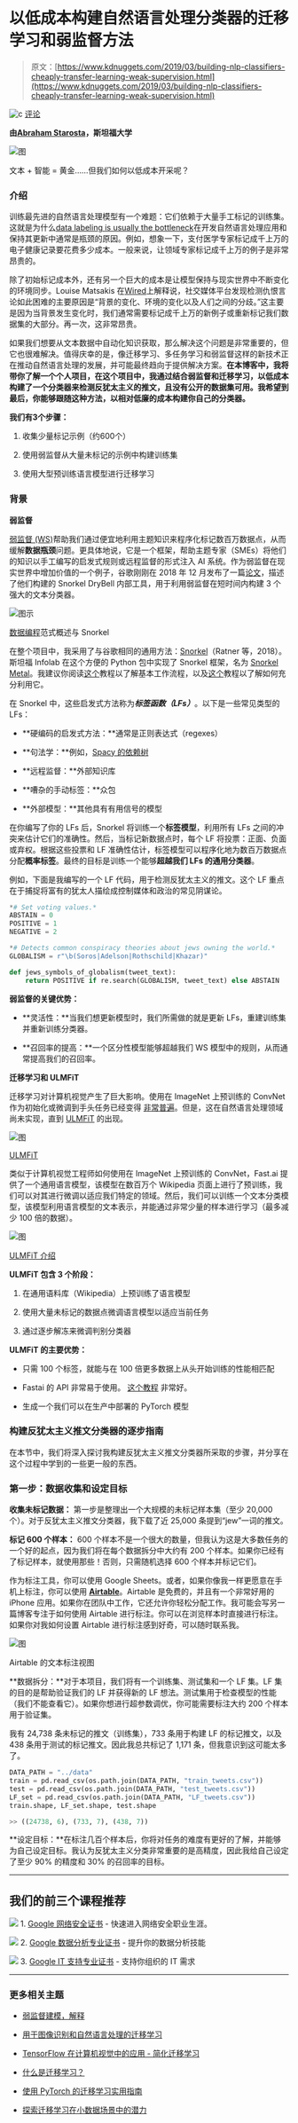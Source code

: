 # 以低成本构建自然语言处理分类器的迁移学习和弱监督方法

> 原文：[https://www.kdnuggets.com/2019/03/building-nlp-classifiers-cheaply-transfer-learning-weak-supervision.html](https://www.kdnuggets.com/2019/03/building-nlp-classifiers-cheaply-transfer-learning-weak-supervision.html)

![c](../Images/3d9c022da2d331bb56691a9617b91b90.png) [评论](/2019/03/building-nlp-classifiers-cheaply-transfer-learning-weak-supervision.html?page=2#comments)

**由[Abraham Starosta](https://www.linkedin.com/in/abraham-starosta-ba662764/)，斯坦福大学**

![图](../Images/d212ffd35c6a8cfd800cf7e15607aafb.png)

文本 + 智能 = 黄金……但我们如何以低成本开采呢？

### 介绍

训练最先进的自然语言处理模型有一个难题：它们依赖于大量手工标记的训练集。这就是为什么[data labeling is usually the bottleneck](https://arxiv.org/pdf/1812.00417.pdf)在开发自然语言处理应用和保持其更新中通常是瓶颈的原因。例如，想象一下，支付医学专家标记成千上万的电子健康记录要花费多少成本。一般来说，让领域专家标记成千上万的例子是非常昂贵的。

除了初始标记成本外，还有另一个巨大的成本是让模型保持与现实世界中不断变化的环境同步。Louise Matsakis 在[Wired](https://www.wired.com/story/break-hate-speech-algorithm-try-love/)上解释说，社交媒体平台发现检测仇恨言论如此困难的主要原因是“背景的变化、环境的变化以及人们之间的分歧。”这主要是因为当背景发生变化时，我们通常需要标记成千上万的新例子或重新标记我们数据集的大部分。再一次，这非常昂贵。

如果我们想要从文本数据中自动化知识获取，那么解决这个问题是非常重要的，但它也很难解决。值得庆幸的是，像迁移学习、多任务学习和弱监督这样的新技术正在推动自然语言处理的发展，并可能最终趋向于提供解决方案。**在本博客中，我将带你了解一个个人项目，在这个项目中，我通过结合弱监督和迁移学习，以低成本构建了一个分类器来检测反犹太主义的推文，且没有公开的数据集可用。我希望到最后，你能够跟随这种方法，以相对低廉的成本构建你自己的分类器。**

**我们有3个步骤：**

1.  收集少量标记示例（约600个）

1.  使用弱监督从大量未标记的示例中构建训练集

1.  使用大型预训练语言模型进行迁移学习

### 背景

****弱监督****

[弱监督 (WS)](https://hazyresearch.github.io/snorkel/blog/ws_blog_post.html)帮助我们通过便宜地利用主题知识来程序化标记数百万数据点，从而缓解**数据瓶颈**问题。更具体地说，它是一个框架，帮助主题专家（SMEs）将他们的知识以手工编写的启发式规则或远程监督的形式注入 AI 系统。作为弱监督在现实世界中增加价值的一个例子，谷歌刚刚在 2018 年 12 月发布了一篇[论文](https://arxiv.org/abs/1812.00417)，描述了他们构建的 Snorkel DryBell 内部工具，用于利用弱监督在短时间内构建 3 个强大的文本分类器。

![图示](../Images/a91891363f2df9bff6e3b9ef53a6bff6.png)

[数据编程](https://hazyresearch.github.io/snorkel/blog/ws_blog_post.html)范式概述与 Snorkel

在整个项目中，我采用了与谷歌相同的通用方法：[Snorkel](https://arxiv.org/abs/1711.10160)（Ratner 等，2018）。斯坦福 Infolab 在这个方便的 Python 包中实现了 Snorkel 框架，名为 [Snorkel Metal](https://github.com/HazyResearch/metal)。我建议你阅读[这个](https://github.com/HazyResearch/metal/blob/master/tutorials/Basics.ipynb)教程以了解基本工作流程，以及[这个](https://github.com/HazyResearch/babble/blob/master/tutorial/Tutorial3_Tradeoffs.ipynb)教程以了解如何充分利用它。

在 Snorkel 中，这些启发式方法称为***标签函数（LFs）***。以下是一些常见类型的 LFs：

+   **硬编码的启发式方法：**通常是正则表达式（regexes）

+   **句法学：**例如，[Spacy 的依赖树](https://explosion.ai/demos/displacy)

+   **远程监督：**外部知识库

+   **嘈杂的手动标签：**众包

+   **外部模型：**其他具有有用信号的模型

在你编写了你的 LFs 后，Snorkel 将训练一个**标签模型**，利用所有 LFs 之间的冲突来估计它们的准确性。然后，当标记新数据点时，每个 LF 将投票：正面、负面或弃权。根据这些投票和 LF 准确性估计，标签模型可以程序化地为数百万数据点分配**概率标签**。最终的目标是训练一个能够**超越我们 LFs 的通用分类器**。

例如，下面是我编写的一个 LF 代码，用于检测反犹太主义的推文。这个 LF 重点在于捕捉将富有的犹太人描绘成控制媒体和政治的常见阴谋论。

```py
*# Set voting values.*
ABSTAIN = 0 
POSITIVE = 1 
NEGATIVE = 2

*# Detects common conspiracy theories about jews owning the world.*
GLOBALISM = r"\b(Soros|Adelson|Rothschild|Khazar)"

def jews_symbols_of_globalism(tweet_text):
    return POSITIVE if re.search(GLOBALISM, tweet_text) else ABSTAIN
```

**弱监督的关键优势：**

+   **灵活性：**当我们想更新模型时，我们所需做的就是更新 LFs，重建训练集并重新训练分类器。

+   **召回率的提高：**一个区分性模型能够超越我们 WS 模型中的规则，从而通常提高我们的召回率。

****迁移学习和 ULMFiT****

迁移学习对计算机视觉产生了巨大影响。使用在 ImageNet 上预训练的 ConvNet 作为初始化或微调到手头任务已经变得 [非常普遍](http://cs231n.github.io/transfer-learning/)。但是，这在自然语言处理领域尚未实现，直到 [ULMFiT](http://nlp.fast.ai/classification/2018/05/15/introducting-ulmfit.html) 的出现。

![图](../Images/4237eb9977df9f002176bf7898485a41.png)

[ULMFiT](http://nlp.fast.ai/classification/2018/05/15/introducting-ulmfit.html)

类似于计算机视觉工程师如何使用在 ImageNet 上预训练的 ConvNet，Fast.ai 提供了一个通用语言模型，该模型在数百万个 Wikipedia 页面上进行了预训练，我们可以对其进行微调以适应我们特定的领域。然后，我们可以训练一个文本分类模型，该模型利用语言模型的文本表示，并能通过非常少量的样本进行学习（最多减少 100 倍的数据）。

![图](../Images/314a231817b92b29b71f716dcc97d9c3.png)

[ULMFiT 介绍](http://nlp.fast.ai/classification/2018/05/15/introducting-ulmfit.html)

**ULMFiT 包含 3 个阶段：**

1.  在通用语料库（Wikipedia）上预训练了语言模型

1.  使用大量未标记的数据点微调语言模型以适应当前任务

1.  通过逐步解冻来微调判别分类器

**ULMFiT 的主要优势：**

+   只需 100 个标签，就能与在 100 倍更多数据上从头开始训练的性能相匹配

+   Fastai 的 API 非常易于使用。 [这个教程](https://github.com/fastai/fastai/blob/master/examples/text.ipynb) 非常好。

+   生成一个我们可以在生产中部署的 PyTorch 模型

### **构建反犹太主义推文分类器的逐步指南**

在本节中，我们将深入探讨我构建反犹太主义推文分类器所采取的步骤，并分享在这个过程中学到的一些更一般的东西。

### ****第一步：数据收集和设定目标****

**收集未标记数据：** 第一步是整理出一个大规模的未标记样本集（至少 20,000 个）。对于反犹太主义推文分类器，我下载了近 25,000 条提到“jew”一词的推文。

**标记 600 个样本：** 600 个样本不是一个很大的数量，但我认为这是大多数任务的一个好的起点，因为我们将在每个数据拆分中大约有 200 个样本。如果你已经有了标记样本，就使用那些！否则，只需随机选择 600 个样本并标记它们。

作为标注工具，你可以使用 Google Sheets。或者，如果你像我一样更愿意在手机上标注，你可以使用 [**Airtable**](https://airtable.com/)。Airtable 是免费的，并且有一个非常好用的 iPhone 应用。如果你在团队中工作，它还允许你轻松分配工作。我可能会写另一篇博客专注于如何使用 Airtable 进行标注。你可以在浏览样本时直接进行标注。如果你对我如何设置 Airtable 进行标注感到好奇，可以随时联系我。

![图](../Images/10dff01b2d2aaa79587d784bf8cdaf21.png)

Airtable 的文本标注视图

**数据拆分：**对于本项目，我们将有一个训练集、测试集和一个 LF 集。LF 集的目的是帮助验证我们的 LF 并获得新的 LF 想法。测试集用于检查模型的性能（我们不能查看它）。如果你想进行超参数调优，你可能需要标注大约 200 个样本用于验证集。

我有 24,738 条未标记的推文（训练集），733 条用于构建 LF 的标记推文，以及 438 条用于测试的标记推文。因此我总共标记了 1,171 条，但我意识到这可能太多了。

```py
DATA_PATH = "../data"
train = pd.read_csv(os.path.join(DATA_PATH, "train_tweets.csv"))
test = pd.read_csv(os.path.join(DATA_PATH, "test_tweets.csv"))
LF_set = pd.read_csv(os.path.join(DATA_PATH, "LF_tweets.csv"))
train.shape, LF_set.shape, test.shape

>> ((24738, 6), (733, 7), (438, 7))
```

**设定目标：**在标注几百个样本后，你将对任务的难度有更好的了解，并能够为自己设定目标。我认为反犹太主义分类非常重要的是高精度，因此我给自己设定了至少 90% 的精度和 30% 的召回率的目标。

* * *

## 我们的前三个课程推荐

![](../Images/0244c01ba9267c002ef39d4907e0b8fb.png) 1\. [Google 网络安全证书](https://www.kdnuggets.com/google-cybersecurity) - 快速进入网络安全职业生涯。

![](../Images/e225c49c3c91745821c8c0368bf04711.png) 2\. [Google 数据分析专业证书](https://www.kdnuggets.com/google-data-analytics) - 提升你的数据分析技能

![](../Images/0244c01ba9267c002ef39d4907e0b8fb.png) 3\. [Google IT 支持专业证书](https://www.kdnuggets.com/google-itsupport) - 支持你组织的 IT 需求

* * *

### 更多相关主题

+   [弱监督建模，解释](https://www.kdnuggets.com/2022/05/weak-supervision-modeling-explained.html)

+   [用于图像识别和自然语言处理的迁移学习](https://www.kdnuggets.com/2022/01/transfer-learning-image-recognition-natural-language-processing.html)

+   [TensorFlow 在计算机视觉中的应用 - 简化迁移学习](https://www.kdnuggets.com/2022/01/tensorflow-computer-vision-transfer-learning-made-easy.html)

+   [什么是迁移学习？](https://www.kdnuggets.com/2022/01/transfer-learning.html)

+   [使用 PyTorch 的迁移学习实用指南](https://www.kdnuggets.com/2023/06/practical-guide-transfer-learning-pytorch.html)

+   [探索迁移学习在小数据场景中的潜力](https://www.kdnuggets.com/exploring-the-potential-of-transfer-learning-in-small-data-scenarios)
